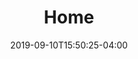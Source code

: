 ---
title: "Home"
seo_title: "Science Working Group"
headline: "Science Working Group"
description: "The Science Working Group (SWG) works to solve the problems of making science software inter-operable and interchangeable."
tagline: The Science Working Group (SWG) works to solve the problems of making science software inter-operable and interchangeable."
hide_page_title: true
hide_sidebar: true
hide_breadcrumb: true
show_featured_story: true
date: 2019-09-10T15:50:25-04:00
layout: "single"
container: "container-fluid"
---